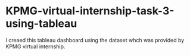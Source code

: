 # KPMG-virtual-internship-task-3-using-tableau
I creaed this tableau dashboard using the dataset whch was provided by KPMG virtual internship.

